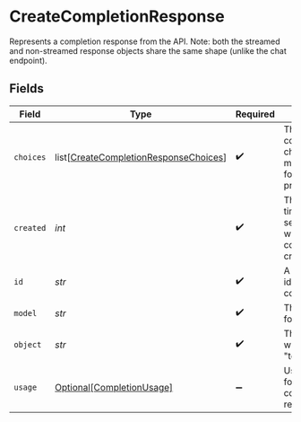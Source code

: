 # CreateCompletionResponse

Represents a completion response from the API. Note: both the streamed and non-streamed response objects share the same shape (unlike the chat endpoint).



## Fields

| Field                                                                                           | Type                                                                                            | Required                                                                                        | Description                                                                                     |
| ----------------------------------------------------------------------------------------------- | ----------------------------------------------------------------------------------------------- | ----------------------------------------------------------------------------------------------- | ----------------------------------------------------------------------------------------------- |
| `choices`                                                                                       | list[[CreateCompletionResponseChoices](../../models/shared/createcompletionresponsechoices.md)] | :heavy_check_mark:                                                                              | The list of completion choices the model generated for the input prompt.                        |
| `created`                                                                                       | *int*                                                                                           | :heavy_check_mark:                                                                              | The Unix timestamp (in seconds) of when the completion was created.                             |
| `id`                                                                                            | *str*                                                                                           | :heavy_check_mark:                                                                              | A unique identifier for the completion.                                                         |
| `model`                                                                                         | *str*                                                                                           | :heavy_check_mark:                                                                              | The model used for completion.                                                                  |
| `object`                                                                                        | *str*                                                                                           | :heavy_check_mark:                                                                              | The object type, which is always "text_completion"                                              |
| `usage`                                                                                         | [Optional[CompletionUsage]](../../models/shared/completionusage.md)                             | :heavy_minus_sign:                                                                              | Usage statistics for the completion request.                                                    |